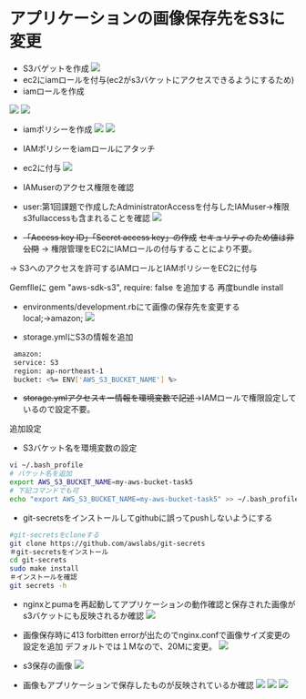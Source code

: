 # アプリケーションの画像保存先をS3に変更
- S3バゲットを作成
![](../images/make-my-aws-bucket-task5.png)
- ec2にiamロールを付与(ec2がs3バケットにアクセスできるようにするため)
- iamロールを作成

![](../images/role-raisetech-task5-app.png)
![](../images/role-policy-2.png)

- iamポリシーを作成
![](../images/IAMpolicy-1.png)
![](../images/policy-raisetech-task5-s3.png)

- IAMポリシーをiamロールにアタッチ

- ec2に付与
![](../images/ec2-IAM-attach.png)

- IAMuserのアクセス権限を確認

- user:第1回課題で作成したAdministratorAccessを付与したIAMuser→権限s3fullaccessも含まれることを確認
![](../images/ec2-user-IAM.png)

- ~~「Access key ID」「Secret access key」の作成~~
~~セキュリティのため値は非公開~~ → 権限管理をEC2にIAMロールの付与することにより不要。

→ S3へのアクセスを許可するIAMロールとIAMポリシーをEC2に付与

GemfIleに gem "aws-sdk-s3", require: false を追加する
再度bundle install

- environments/development.rbにて画像の保存先を変更する local;→amazon;
![](../images/config-s3-save-amazon.png)

- storage.ymlにS3の情報を追加
```sh
 amazon:
 service: S3
 region: ap-northeast-1
 bucket: <%= ENV['AWS_S3_BUCKET_NAME'] %>
```

- ~~storage.ymlアクセスキー情報を環境変数で記述~~→IAMロールで権限設定しているので設定不要。

追加設定

- S3バケット名を環境変数の設定
```sh
vi ~/.bash_profile
# バケット名を追加
export AWS_S3_BUCKET_NAME=my-aws-bucket-task5
# 下記コマンドでも可
echo "export AWS_S3_BUCKET_NAME=my-aws-bucket-task5" >> ~/.bash_profile
```

- git-secretsをインストールしてgithubに誤ってpushしないようにする

```sh
#git-secretsをcloneする
git clone https://github.com/awslabs/git-secrets
＃git-secretsをインストール
cd git-secrets
sudo make install
＃インストールを確認
git secrets -h
```

- nginxとpumaを再起動してアプリケーションの動作確認と保存された画像がs3バケットにも反映されるか確認
![](../images/s3-app-images.png)

- 画像保存時に413 forbitten errorが出たのでnginx.confで画像サイズ変更の設定を追加
デフォルトでは１Mなので、20Mに変更。
![](../images/413-error-size.png)

- s3保存の画像
![](../images/bucket-save-S3.png)

- 画像もアプリケーションで保存したものが反映されているか確認
![](../images/S3-1-images.png)
![](../images/S3-2-images.png)
![](../images/s3-3-images.png)
